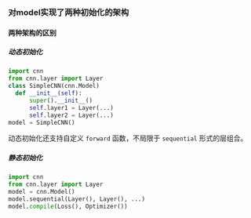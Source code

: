 ### 对model实现了两种初始化的架构

#### 两种架构的区别
##### 动态初始化

```python
import cnn
from cnn.layer import Layer
class SimpleCNN(cnn.Model)
  def __init__(self):
      super().__init__()
      self.layer1 = Layer(...)
      self.layer2 = Layer(...)
model = SimpleCNN()
```

动态初始化还支持自定义 `forward` 函数，不局限于 `sequential` 形式的层组合。

##### 静态初始化
```python
import cnn
from cnn.layer import Layer
model = cnn.Model()
model.sequential(Layer(), Layer(), ...)
model.compile(Loss(), Optimizer())
```